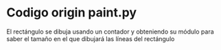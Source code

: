 # Codigo origin paint.py
El rectángulo se dibuja usando un contador y obteniendo su módulo para saber el tamaño en el que dibujará las líneas del rectángulo

